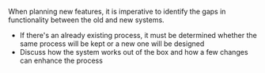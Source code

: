 When planning new features, it is imperative to identify the gaps in functionality between the old and new systems.
- If there's an already existing process, it must be determined whether the same process will be kept or a new one will be designed
- Discuss how the system works out of the box and how a few changes can enhance the process

